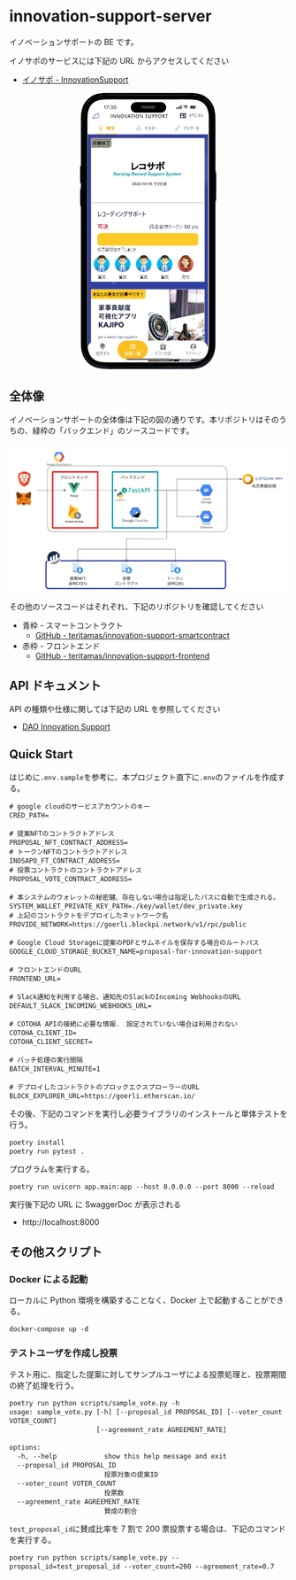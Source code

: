 # innovation-support-server

イノベーションサポートの BE です。

イノサポのサービスには下記の URL からアクセスしてください

- [イノサポ - InnovationSupport](https://innovation-support-d391e.web.app)

<div align="center">
  <img src="./docs/app.png" height="500">
</div>

## 全体像

イノベーションサポートの全体像は下記の図の通りです。本リポジトリはそのうちの、緑枠の「バックエンド」のソースコードです。

![アーキテクチャ](./docs/arch.png)

その他のソースコードはそれぞれ、下記のリポジトリを確認してください

- 青枠 - スマートコントラクト
  - [GitHub - teritamas/innovation-support-smartcontract](https://github.com/teritamas/innovation-support-smartcontract)
- 赤枠 - フロントエンド
  - [GitHub - teritamas/innovation-support-frontend](https://github.com/teritamas/innovation-support-frontend)

## API ドキュメント

API の種類や仕様に関しては下記の URL を参照してください

- [DAO Innovation Support](https://innovation-support-server-fae3im6i6q-an.a.run.app/docs)

## Quick Start

はじめに`.env.sample`を参考に、本プロジェクト直下に`.env`のファイルを作成する。

```sh:.env.sample
# google cloudのサービスアカウントのキー
CRED_PATH=

# 提案NFTのコントラクトアドレス
PROPOSAL_NFT_CONTRACT_ADDRESS=
# トークンNFTのコントラクトアドレス
INOSAPO_FT_CONTRACT_ADDRESS=
# 投票コントラクトのコントラクトアドレス
PROPOSAL_VOTE_CONTRACT_ADDRESS=

# 本システムのウォレットの秘密鍵、存在しない場合は指定したパスに自動で生成される。
SYSTEM_WALLET_PRIVATE_KEY_PATH=./key/wallet/dev_private.key
# 上記のコントラクトをデプロイしたネットワーク名
PROVIDE_NETWORK=https://goerli.blockpi.network/v1/rpc/public

# Google Cloud Storageに提案のPDFとサムネイルを保存する場合のルートパス
GOOGLE_CLOUD_STORAGE_BUCKET_NAME=proposal-for-innovation-support

# フロントエンドのURL
FRONTEND_URL=

# Slack通知を利用する場合、通知先のSlackのIncoming WebhooksのURL
DEFAULT_SLACK_INCOMING_WEBHOOKS_URL=

# COTOHA APIの接続に必要な情報.　設定されていない場合は利用されない
COTOHA_CLIENT_ID=
COTOHA_CLIENT_SECRET=

# バッチ処理の実行間隔
BATCH_INTERVAL_MINUTE=1

# デプロイしたコントラクトのブロックエクスプローラーのURL
BLOCK_EXPLORER_URL=https://goerli.etherscan.io/
```

その後、下記のコマンドを実行し必要ライブラリのインストールと単体テストを行う。

```sh:
poetry install
poetry run pytest .
```

プログラムを実行する。

```sh:
poetry run uvicorn app.main:app --host 0.0.0.0 --port 8000 --reload
```

実行後下記の URL に SwaggerDoc が表示される

- http://localhost:8000


## その他スクリプト

### Docker による起動

ローカルに Python 環境を構築することなく、Docker 上で起動することができる。

```sh:
docker-compose up -d
```

### テストユーザを作成し投票

テスト用に、指定した提案に対してサンプルユーザによる投票処理と、投票期間の終了処理を行う。

```sh:
poetry run python scripts/sample_vote.py -h
usage: sample_vote.py [-h] [--proposal_id PROPOSAL_ID] [--voter_count VOTER_COUNT]
                      [--agreement_rate AGREEMENT_RATE]

options:
  -h, --help            show this help message and exit
  --proposal_id PROPOSAL_ID
                        投票対象の提案ID
  --voter_count VOTER_COUNT
                        投票数
  --agreement_rate AGREEMENT_RATE
                        賛成の割合
```

`test_proposal_id`に賛成比率を 7 割で 200 票投票する場合は、下記のコマンドを実行する。

```sh:
poetry run python scripts/sample_vote.py --proposal_id=test_proposal_id --voter_count=200 --agreement_rate=0.7
```
